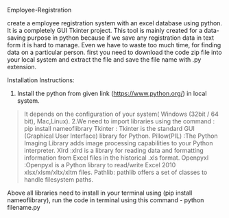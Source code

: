 Employee-Registration 

create a employee registration system with an excel database using python. It is a completely GUI Tkinter project. 
This tool is mainly created for a data-saving purpose in python because if we save any registration data in text form it is hard to manage. Even we have to waste too much time, for finding data on a particular person.
first you need to download the code zip file into your local system and extract the file and save the file name with .py extension.

Installation Instructions: 
1. Install the python from given link (https://www.python.org/) in local system.
> It depends on the configuration of your system( Windows (32bit / 64 bit), Mac,Linux).
2.We need to import  libraries using the command : pip install nameoflibrary
>Tkinter : Tkinter is the standard GUI (Graphical User Interface) library for Python.
>Pillow(PIL) :The Python Imaging Library adds image processing capabilities to your Python interpreter.
>Xlrd :xlrd is a library for reading data and formatting information from Excel files in the historical .xls format.
>Openpyxl :Openpyxl is a Python library to read/write Excel 2010 xlsx/xlsm/xltx/xltm files.
>Pathlib: pathlib offers a set of classes to handle filesystem paths.

Above  all libraries need to install in your terminal using (pip install nameoflibrary), run the code in terminal using this command - python filename.py
